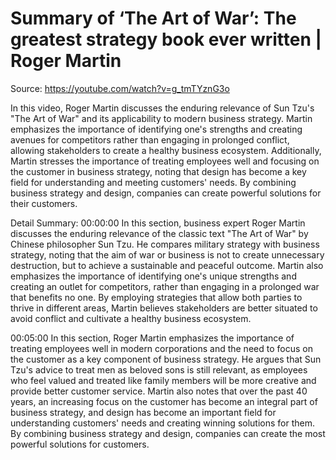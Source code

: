 # Summary of ‘The Art of War’: The greatest strategy book ever written | Roger Martin

Source: https://youtube.com/watch?v=g_tmTYznG3o

In this video, Roger Martin discusses the enduring relevance of Sun Tzu's "The Art of War" and its applicability to modern business strategy. Martin emphasizes the importance of identifying one's strengths and creating avenues for competitors rather than engaging in prolonged conflict, allowing stakeholders to create a healthy business ecosystem. Additionally, Martin stresses the importance of treating employees well and focusing on the customer in business strategy, noting that design has become a key field for understanding and meeting customers' needs. By combining business strategy and design, companies can create powerful solutions for their customers.

Detail Summary: 
00:00:00
In this section, business expert Roger Martin discusses the enduring relevance of the classic text "The Art of War" by Chinese philosopher Sun Tzu. He compares military strategy with business strategy, noting that the aim of war or business is not to create unnecessary destruction, but to achieve a sustainable and peaceful outcome. Martin also emphasizes the importance of identifying one's unique strengths and creating an outlet for competitors, rather than engaging in a prolonged war that benefits no one. By employing strategies that allow both parties to thrive in different areas, Martin believes stakeholders are better situated to avoid conflict and cultivate a healthy business ecosystem.

00:05:00
In this section, Roger Martin emphasizes the importance of treating employees well in modern corporations and the need to focus on the customer as a key component of business strategy. He argues that Sun Tzu's advice to treat men as beloved sons is still relevant, as employees who feel valued and treated like family members will be more creative and provide better customer service. Martin also notes that over the past 40 years, an increasing focus on the customer has become an integral part of business strategy, and design has become an important field for understanding customers' needs and creating winning solutions for them. By combining business strategy and design, companies can create the most powerful solutions for customers.

